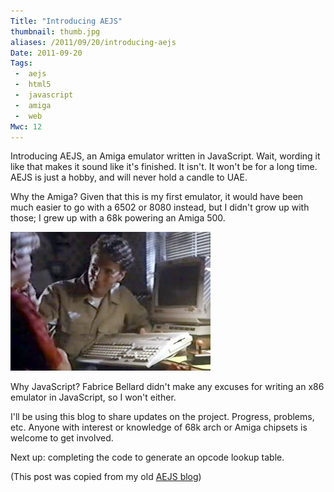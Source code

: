 ```yaml
---
Title: "Introducing AEJS"
thumbnail: thumb.jpg
aliases: /2011/09/20/introducing-aejs
Date: 2011-09-20
Tags:
 -  aejs
 -  html5
 -  javascript
 -  amiga
 -  web
Mwc: 12
---
```


Introducing AEJS, an Amiga emulator written in JavaScript. Wait, wording it like that makes it sound like it's finished. It isn't. It won't be for a long time. AEJS is just a hobby, and will never hold a candle to UAE.

Why the Amiga? Given that this is my first emulator, it would have been much easier to go with a 6502 or 8080 instead, but I didn't grow up with those; I grew up with a 68k powering an Amiga 500.

[<img src="stepfather_iii_amiga_500_2.jpg" alt="Amiga 500 in Stepfather III" title="" />](http://starringthecomputer.com/feature.php?f=122)

Why JavaScript? Fabrice Bellard didn't make any excuses for writing an x86 emulator in JavaScript, so I won't either.

I'll be using this blog to share updates on the project. Progress, problems, etc. Anyone with interest or knowledge of 68k arch or Amiga chipsets is welcome to get involved.

Next up: completing the code to generate an opcode lookup table.

(This post was copied from my old [AEJS blog](http://aejs.blogspot.com/))
